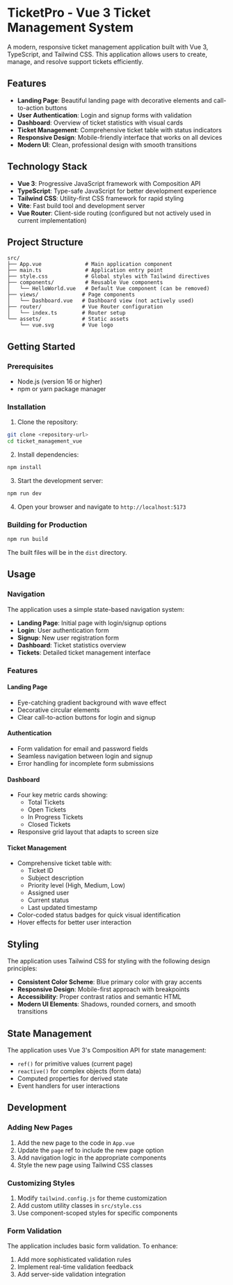 # TicketPro - Vue 3 Ticket Management System

A modern, responsive ticket management application built with Vue 3, TypeScript, and Tailwind CSS. This application allows users to create, manage, and resolve support tickets efficiently.

## Features

- **Landing Page**: Beautiful landing page with decorative elements and call-to-action buttons
- **User Authentication**: Login and signup forms with validation
- **Dashboard**: Overview of ticket statistics with visual cards
- **Ticket Management**: Comprehensive ticket table with status indicators
- **Responsive Design**: Mobile-friendly interface that works on all devices
- **Modern UI**: Clean, professional design with smooth transitions

## Technology Stack

- **Vue 3**: Progressive JavaScript framework with Composition API
- **TypeScript**: Type-safe JavaScript for better development experience
- **Tailwind CSS**: Utility-first CSS framework for rapid styling
- **Vite**: Fast build tool and development server
- **Vue Router**: Client-side routing (configured but not actively used in current implementation)

## Project Structure

```
src/
├── App.vue              # Main application component
├── main.ts              # Application entry point
├── style.css            # Global styles with Tailwind directives
├── components/          # Reusable Vue components
│   └── HelloWorld.vue   # Default Vue component (can be removed)
├── views/              # Page components
│   └── Dashboard.vue   # Dashboard view (not actively used)
├── router/             # Vue Router configuration
│   └── index.ts        # Router setup
└── assets/             # Static assets
    └── vue.svg         # Vue logo
```

## Getting Started

### Prerequisites

- Node.js (version 16 or higher)
- npm or yarn package manager

### Installation

1. Clone the repository:
```bash
git clone <repository-url>
cd ticket_management_vue
```

2. Install dependencies:
```bash
npm install
```

3. Start the development server:
```bash
npm run dev
```

4. Open your browser and navigate to `http://localhost:5173`

### Building for Production

```bash
npm run build
```

The built files will be in the `dist` directory.

## Usage

### Navigation

The application uses a simple state-based navigation system:

- **Landing Page**: Initial page with login/signup options
- **Login**: User authentication form
- **Signup**: New user registration form
- **Dashboard**: Ticket statistics overview
- **Tickets**: Detailed ticket management interface

### Features

#### Landing Page
- Eye-catching gradient background with wave effect
- Decorative circular elements
- Clear call-to-action buttons for login and signup

#### Authentication
- Form validation for email and password fields
- Seamless navigation between login and signup
- Error handling for incomplete form submissions

#### Dashboard
- Four key metric cards showing:
  - Total Tickets
  - Open Tickets
  - In Progress Tickets
  - Closed Tickets
- Responsive grid layout that adapts to screen size

#### Ticket Management
- Comprehensive ticket table with:
  - Ticket ID
  - Subject description
  - Priority level (High, Medium, Low)
  - Assigned user
  - Current status
  - Last updated timestamp
- Color-coded status badges for quick visual identification
- Hover effects for better user interaction

## Styling

The application uses Tailwind CSS for styling with the following design principles:

- **Consistent Color Scheme**: Blue primary color with gray accents
- **Responsive Design**: Mobile-first approach with breakpoints
- **Accessibility**: Proper contrast ratios and semantic HTML
- **Modern UI Elements**: Shadows, rounded corners, and smooth transitions

## State Management

The application uses Vue 3's Composition API for state management:

- `ref()` for primitive values (current page)
- `reactive()` for complex objects (form data)
- Computed properties for derived state
- Event handlers for user interactions

## Development

### Adding New Pages

1. Add the new page to the code in `App.vue`
2. Update the `page` ref to include the new page option
3. Add navigation logic in the appropriate components
4. Style the new page using Tailwind CSS classes

### Customizing Styles

1. Modify `tailwind.config.js` for theme customization
2. Add custom utility classes in `src/style.css`
3. Use component-scoped styles for specific components

### Form Validation

The application includes basic form validation. To enhance:

1. Add more sophisticated validation rules
2. Implement real-time validation feedback
3. Add server-side validation integration

